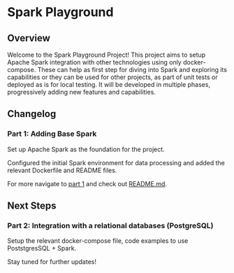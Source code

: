 # Spark Playground

## Overview

Welcome to the Spark Playground Project! This project aims to setup Apache Spark integration with other technologies using only docker-compose. These can help as first step for diving into Spark and exploring its capabilities or they can be used for other projects, as part of unit tests or deployed as is for local testing. 
It will be developed in multiple phases, progressively adding new features and capabilities.

## Changelog

### Part 1: Adding Base Spark

Set up Apache Spark as the foundation for the project.

Configured the initial Spark environment for data processing and added the relevant Dockerfile and README files.

For more navigate to [part 1](part-1-spark) and check out [README.md](part-1-spark/README.md).


## Next Steps

### Part 2: Integration with a relational databases (PostgreSQL)

Setup the relevant docker-compose file, code examples to use PoststgresSQL + Spark.

Stay tuned for further updates!